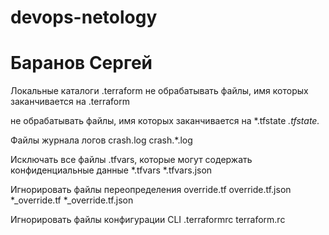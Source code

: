 # devops-netology
# Баранов Сергей

Локальные каталоги .terraform
не обрабатывать файлы, имя которых заканчивается на .terraform

не обрабатывать файлы, имя которых заканчивается на
*.tfstate
*.tfstate.*

Файлы журнала логов
crash.log
crash.*.log

Исключать  все файлы .tfvars, которые могут содержать конфиденциальные данные
*.tfvars
*.tfvars.json

Игнорировать файлы переопределения
override.tf
override.tf.json
*_override.tf
*_override.tf.json

Игнорировать файлы конфигурации CLI
.terraformrc
terraform.rc
